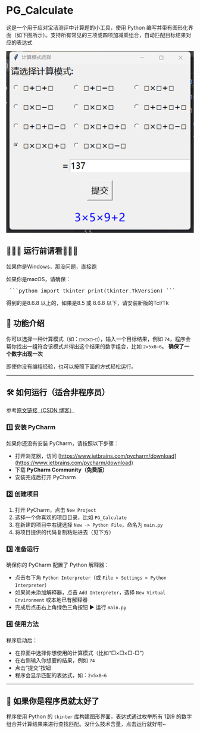 # PG_Calculate

这是一个用于应对宝洁测评中计算题的小工具，使用 Python 编写并带有图形化界面（如下图所示）。支持所有常见的三项或四项加减乘组合，自动匹配目标结果对应的表达式

![运行示意图](out_new.png)

## 🌟🌟🌟 运行前请看🌟🌟🌟
如果你是Windows，那没问题，直接跑

如果你是macOS，请确保：

<pre> ```python import tkinter print(tkinter.TkVersion) ``` </pre>

得到的是8.6.8 以上的，如果是8.5 或 8.6.8 以下，请安装新版的Tcl/Tk


## 🌟 功能介绍

你可以选择一种计算模式（如：`□×□x□−□`），输入一个目标结果，例如 `74`，程序会帮你找出一组符合该模式并得出这个结果的数字组合，比如 `2×5x8−6`。
**确保了一个数字出现一次**

即使你没有编程经验，也可以按照下面的方式轻松运行。

---

## 🛠 如何运行（适合非程序员）
参考[原文链接（CSDN 博客）](https://blog.csdn.net/m0_65482549/article/details/146441346?fromshare=blogdetail&sharetype=blogdetail&sharerId=146441346&sharerefer=PC&sharesource=qq_52254040&sharefrom=from_link)


### 1️⃣ 安装 PyCharm

如果你还没有安装 PyCharm，请按照以下步骤：

- 打开浏览器，访问 [https://www.jetbrains.com/pycharm/download](https://www.jetbrains.com/pycharm/download)
- 下载 **PyCharm Community（免费版）**
- 安装完成后打开 PyCharm

### 2️⃣ 创建项目

1. 打开 PyCharm，点击 `New Project`
2. 选择一个你喜欢的项目目录，比如 `PG_Calculate`
3. 在新建的项目中右键选择 `New -> Python File`，命名为 `main.py`
4. 将项目提供的代码复制粘贴进去（见下方）

### 3️⃣ 准备运行

确保你的 PyCharm 配置了 Python 解释器：

- 点击右下角 `Python Interpreter`（或 `File > Settings > Python Interpreter`）
- 如果尚未添加解释器，点击 `Add Interpreter`，选择 `New Virtual Environment` 或本地已有解释器
- 完成后点击右上角绿色三角按钮 ▶ 运行 `main.py`

### 4️⃣ 使用方法

程序启动后：

- 在界面中选择你想使用的计算模式（比如“□×□×□-□”）
- 在右侧输入你想要的结果，例如 `74`
- 点击“提交”按钮
- 程序会显示匹配的表达式，如：`2×5x8−6`

---

## 🧠 如果你是程序员就太好了

程序使用 Python 的 `tkinter` 库构建图形界面，表达式通过枚举所有 1到9 的数字组合并计算结果来进行查找匹配。没什么技术含量，点击运行就好啦~
